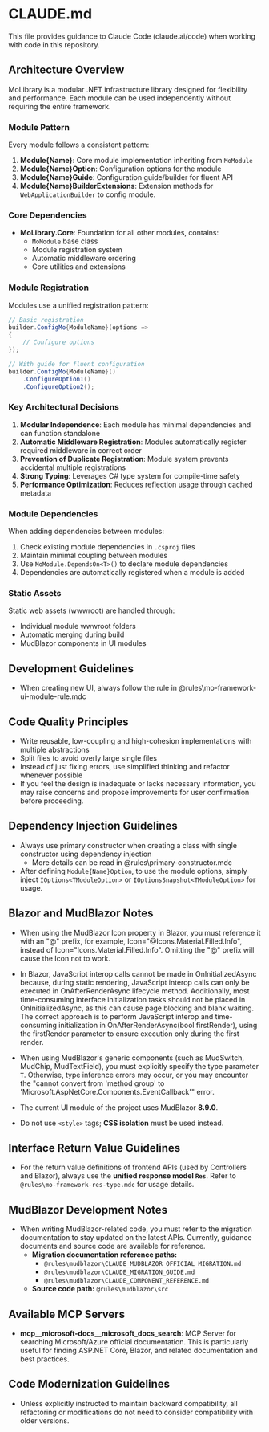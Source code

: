 # CLAUDE.md

This file provides guidance to Claude Code (claude.ai/code) when working with code in this repository.


## Architecture Overview

MoLibrary is a modular .NET infrastructure library designed for flexibility and performance. Each module can be used independently without requiring the entire framework.

### Module Pattern
Every module follows a consistent pattern:
1. **Module{Name}**: Core module implementation inheriting from `MoModule`
2. **Module{Name}Option**: Configuration options for the module
3. **Module{Name}Guide**: Configuration guide/builder for fluent API
4. **Module{Name}BuilderExtensions**: Extension methods for `WebApplicationBuilder` to config module.

### Core Dependencies
- **MoLibrary.Core**: Foundation for all other modules, contains:
  - `MoModule` base class
  - Module registration system
  - Automatic middleware ordering
  - Core utilities and extensions

### Module Registration
Modules use a unified registration pattern:
```csharp
// Basic registration
builder.ConfigMo{ModuleName}(options => 
{
    // Configure options
});

// With guide for fluent configuration
builder.ConfigMo{ModuleName}()
    .ConfigureOption1()
    .ConfigureOption2();
```

### Key Architectural Decisions
1. **Modular Independence**: Each module has minimal dependencies and can function standalone
2. **Automatic Middleware Registration**: Modules automatically register required middleware in correct order
3. **Prevention of Duplicate Registration**: Module system prevents accidental multiple registrations
4. **Strong Typing**: Leverages C# type system for compile-time safety
5. **Performance Optimization**: Reduces reflection usage through cached metadata

### Module Dependencies
When adding dependencies between modules:
1. Check existing module dependencies in `.csproj` files
2. Maintain minimal coupling between modules
3. Use `MoModule.DependsOn<T>()` to declare module dependencies
4. Dependencies are automatically registered when a module is added

### Static Assets
Static web assets (wwwroot) are handled through:
- Individual module wwwroot folders
- Automatic merging during build
- MudBlazor components in UI modules

## Development Guidelines

- When creating new UI, always follow the rule in @rules\mo-framework-ui-module-rule.mdc

## Code Quality Principles
- Write reusable, low-coupling and high-cohesion implementations with multiple abstractions
- Split files to avoid overly large single files
- Instead of just fixing errors, use simplified thinking and refactor whenever possible
- If you feel the design is inadequate or lacks necessary information, you may raise concerns and propose improvements for user confirmation before proceeding.

## Dependency Injection Guidelines
- Always use primary constructor when creating a class with single constructor using dependency injection
  - More details can be read in @rules\primary-constructor.mdc
- After defining `Module{Name}Option`, to use the module options, simply inject `IOptions<TModuleOption>` or `IOptionsSnapshot<TModuleOption>` for usage.  

## Blazor and MudBlazor Notes
- When using the MudBlazor Icon property in Blazor, you must reference it with an "@" prefix, for example, Icon="@Icons.Material.Filled.Info", instead of Icon="Icons.Material.Filled.Info". Omitting the "@" prefix will cause the Icon not to work.
- In Blazor, JavaScript interop calls cannot be made in OnInitializedAsync because, during static rendering, JavaScript interop calls can only be executed in OnAfterRenderAsync lifecycle method. Additionally, most time-consuming interface initialization tasks should not be placed in OnInitializedAsync, as this can cause page blocking and blank waiting. The correct approach is to perform JavaScript interop and time-consuming initialization in OnAfterRenderAsync(bool firstRender), using the firstRender parameter to ensure execution only during the first render.
- When using MudBlazor's generic components (such as MudSwitch, MudChip, MudTextField), you must explicitly specify the type parameter `T`. Otherwise, type inference errors may occur, or you may encounter the "cannot convert from 'method group' to 'Microsoft.AspNetCore.Components.EventCallback'" error.  

- The current UI module of the project uses MudBlazor **8.9.0**.  
- Do not use `<style>` tags; **CSS isolation** must be used instead.  

## **Interface Return Value Guidelines**  
- For the return value definitions of frontend APIs (used by Controllers and Blazor), always use the **unified response model `Res`**. Refer to `@rules\mo-framework-res-type.mdc` for usage details.  

## **MudBlazor Development Notes**  
- When writing MudBlazor-related code, you must refer to the migration documentation to stay updated on the latest APIs. Currently, guidance documents and source code are available for reference.  
  - **Migration documentation reference paths:**  
    - `@rules\mudblazor\CLAUDE_MUDBLAZOR_OFFICIAL_MIGRATION.md`  
    - `@rules\mudblazor\CLAUDE_MIGRATION_GUIDE.md`  
    - `@rules\mudblazor\CLAUDE_COMPONENT_REFERENCE.md`  
  - **Source code path:** `@rules\mudblazor\src`

## Available MCP Servers
- **mcp__microsoft-docs__microsoft_docs_search**: MCP Server for searching Microsoft/Azure official documentation. This is particularly useful for finding ASP.NET Core, Blazor, and related documentation and best practices.

## Code Modernization Guidelines
- Unless explicitly instructed to maintain backward compatibility, all refactoring or modifications ​​do not need​​ to consider compatibility with older versions.
